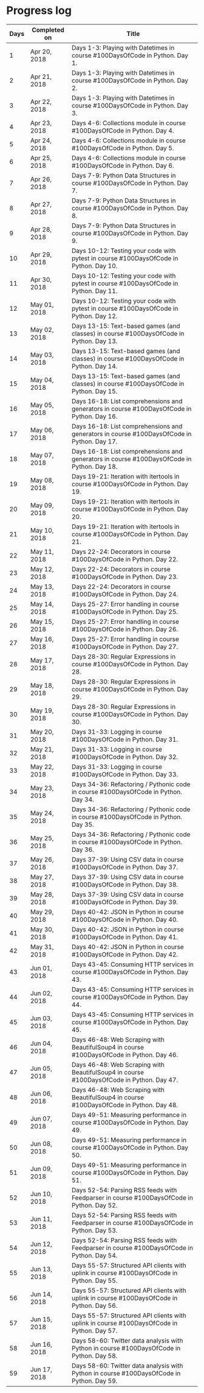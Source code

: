 # Progress log
| Days  | Completed on | Title |
| ----- | ----- | ----- |
| 1     | Apr 20, 2018 |  Days 1-3: Playing with Datetimes in course #100DaysOfCode in Python. Day 1. |
| 2     | Apr 21, 2018 |  Days 1-3: Playing with Datetimes in course #100DaysOfCode in Python. Day 2. |
| 3     | Apr 22, 2018 |  Days 1-3: Playing with Datetimes in course #100DaysOfCode in Python. Day 3. |
| 4     | Apr 23, 2018 |  Days 4-6: Collections module in course #100DaysOfCode in Python. Day 4. |
| 5     | Apr 24, 2018 |  Days 4-6: Collections module in course #100DaysOfCode in Python. Day 5. |
| 6     | Apr 25, 2018 |  Days 4-6: Collections module in course #100DaysOfCode in Python. Day 6. |
| 7     | Apr 26, 2018 |  Days 7-9: Python Data Structures in course #100DaysOfCode in Python. Day 7. |
| 8     | Apr 27, 2018 |  Days 7-9: Python Data Structures in course #100DaysOfCode in Python. Day 8. |
| 9     | Apr 28, 2018 |  Days 7-9: Python Data Structures in course #100DaysOfCode in Python. Day 9. |
| 10    | Apr 29, 2018 |  Days 10-12: Testing your code with pytest in course #100DaysOfCode in Python. Day 10. |
| 11    | Apr 30, 2018 |  Days 10-12: Testing your code with pytest in course #100DaysOfCode in Python. Day 11. |
| 12    | May 01, 2018 |  Days 10-12: Testing your code with pytest in course #100DaysOfCode in Python. Day 12. |
| 13    | May 02, 2018 |  Days 13-15: Text-based games (and classes) in course #100DaysOfCode in Python. Day 13. |
| 14    | May 03, 2018 |  Days 13-15: Text-based games (and classes) in course #100DaysOfCode in Python. Day 14. |
| 15    | May 04, 2018 |  Days 13-15: Text-based games (and classes) in course #100DaysOfCode in Python. Day 15. |
| 16    | May 05, 2018 |  Days 16-18: List comprehensions and generators in course #100DaysOfCode in Python. Day 16. |
| 17    | May 06, 2018 |  Days 16-18: List comprehensions and generators in course #100DaysOfCode in Python. Day 17. |
| 18    | May 07, 2018 |  Days 16-18: List comprehensions and generators in course #100DaysOfCode in Python. Day 18. |
| 19    | May 08, 2018 |  Days 19-21: Iteration with itertools in course #100DaysOfCode in Python. Day 19. |
| 20    | May 09, 2018 |  Days 19-21: Iteration with itertools in course #100DaysOfCode in Python. Day 20. |
| 21    | May 10, 2018 |  Days 19-21: Iteration with itertools in course #100DaysOfCode in Python. Day 21. |
| 22    | May 11, 2018 |  Days 22-24: Decorators in course #100DaysOfCode in Python. Day 22. |
| 23    | May 12, 2018 |  Days 22-24: Decorators in course #100DaysOfCode in Python. Day 23. |
| 24    | May 13, 2018 |  Days 22-24: Decorators in course #100DaysOfCode in Python. Day 24. |
| 25    | May 14, 2018 |  Days 25-27: Error handling in course #100DaysOfCode in Python. Day 25. |
| 26    | May 15, 2018 |  Days 25-27: Error handling in course #100DaysOfCode in Python. Day 26. |
| 27    | May 16, 2018 |  Days 25-27: Error handling in course #100DaysOfCode in Python. Day 27. |
| 28    | May 17, 2018 |  Days 28-30: Regular Expressions in course #100DaysOfCode in Python. Day 28. |
| 29    | May 18, 2018 |  Days 28-30: Regular Expressions in course #100DaysOfCode in Python. Day 29. |
| 30    | May 19, 2018 |  Days 28-30: Regular Expressions in course #100DaysOfCode in Python. Day 30. |
| 31    | May 20, 2018 |  Days 31-33: Logging in course #100DaysOfCode in Python. Day 31. |
| 32    | May 21, 2018 |  Days 31-33: Logging in course #100DaysOfCode in Python. Day 32. |
| 33    | May 22, 2018 |  Days 31-33: Logging in course #100DaysOfCode in Python. Day 33. |
| 34    | May 23, 2018 |  Days 34-36: Refactoring / Pythonic code in course #100DaysOfCode in Python. Day 34. |
| 35    | May 24, 2018 |  Days 34-36: Refactoring / Pythonic code in course #100DaysOfCode in Python. Day 35. |
| 36    | May 25, 2018 |  Days 34-36: Refactoring / Pythonic code in course #100DaysOfCode in Python. Day 36. |
| 37    | May 26, 2018 |  Days 37-39: Using CSV data in course #100DaysOfCode in Python. Day 37. |
| 38    | May 27, 2018 |  Days 37-39: Using CSV data in course #100DaysOfCode in Python. Day 38. |
| 39    | May 28, 2018 |  Days 37-39: Using CSV data in course #100DaysOfCode in Python. Day 39. |
| 40    | May 29, 2018 |  Days 40-42: JSON in Python in course #100DaysOfCode in Python. Day 40. |
| 41    | May 30, 2018 |  Days 40-42: JSON in Python in course #100DaysOfCode in Python. Day 41. |
| 42    | May 31, 2018 |  Days 40-42: JSON in Python in course #100DaysOfCode in Python. Day 42. |
| 43    | Jun 01, 2018 |  Days 43-45: Consuming HTTP services in course #100DaysOfCode in Python. Day 43. |
| 44    | Jun 02, 2018 |  Days 43-45: Consuming HTTP services in course #100DaysOfCode in Python. Day 44. |
| 45    | Jun 03, 2018 |  Days 43-45: Consuming HTTP services in course #100DaysOfCode in Python. Day 45. |
| 46    | Jun 04, 2018 |  Days 46-48: Web Scraping with BeautifulSoup4 in course #100DaysOfCode in Python. Day 46. |
| 47    | Jun 05, 2018 |  Days 46-48: Web Scraping with BeautifulSoup4 in course #100DaysOfCode in Python. Day 47. |
| 48    | Jun 06, 2018 |  Days 46-48: Web Scraping with BeautifulSoup4 in course #100DaysOfCode in Python. Day 48. |
| 49    | Jun 07, 2018 |  Days 49-51: Measuring performance in course #100DaysOfCode in Python. Day 49. |
| 50    | Jun 08, 2018 |  Days 49-51: Measuring performance in course #100DaysOfCode in Python. Day 50. |
| 51    | Jun 09, 2018 |  Days 49-51: Measuring performance in course #100DaysOfCode in Python. Day 51. |
| 52    | Jun 10, 2018 |  Days 52-54: Parsing RSS feeds with Feedparser in course #100DaysOfCode in Python. Day 52. |
| 53    | Jun 11, 2018 |  Days 52-54: Parsing RSS feeds with Feedparser in course #100DaysOfCode in Python. Day 53. |
| 54    | Jun 12, 2018 |  Days 52-54: Parsing RSS feeds with Feedparser in course #100DaysOfCode in Python. Day 54. |
| 55    | Jun 13, 2018 |  Days 55-57: Structured API clients with uplink in course #100DaysOfCode in Python. Day 55. |
| 56    | Jun 14, 2018 |  Days 55-57: Structured API clients with uplink in course #100DaysOfCode in Python. Day 56. |
| 57    | Jun 15, 2018 |  Days 55-57: Structured API clients with uplink in course #100DaysOfCode in Python. Day 57. |
| 58    | Jun 16, 2018 |  Days 58-60: Twitter data analysis with Python in course #100DaysOfCode in Python. Day 58. |
| 59    | Jun 17, 2018 |  Days 58-60: Twitter data analysis with Python in course #100DaysOfCode in Python. Day 59. |
